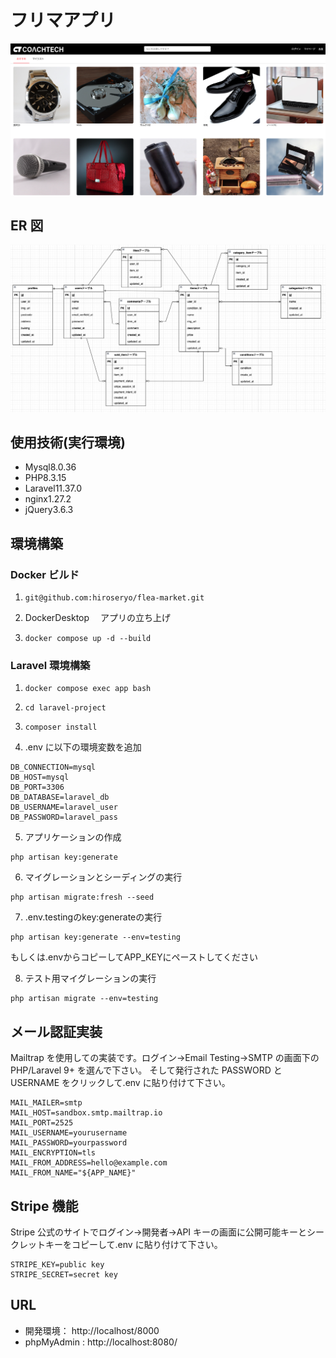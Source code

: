 # フリマアプリ

![image](/images/flea.png)

## ER 図

![image](/images/ER.png)

## 使用技術(実行環境)

-   Mysql8.0.36
-   PHP8.3.15
-   Laravel11.37.0
-   nginx1.27.2
-   jQuery3.6.3

## 環境構築

### Docker ビルド

1. `git@github.com:hiroseryo/flea-market.git`

2. DockerDesktop 　アプリの立ち上げ

3. `docker compose up -d --build`

### Laravel 環境構築

1. `docker compose exec app bash`

2. `cd laravel-project`

3. `composer install`

4. .env に以下の環境変数を追加

```
DB_CONNECTION=mysql
DB_HOST=mysql
DB_PORT=3306
DB_DATABASE=laravel_db
DB_USERNAME=laravel_user
DB_PASSWORD=laravel_pass
```

5. アプリケーションの作成

```
php artisan key:generate
```

6. マイグレーションとシーディングの実行

```
php artisan migrate:fresh --seed
```

7. .env.testingのkey:generateの実行
```
php artisan key:generate --env=testing
```
もしくは.envからコピーしてAPP_KEYにペーストしてください

8. テスト用マイグレーションの実行

```
php artisan migrate --env=testing
```

## メール認証実装

Mailtrap を使用しての実装です。ログイン->Email Testing->SMTP の画面下の PHP/Laravel 9+ を選んで下さい。
そして発行された PASSWORD と USERNAME をクリックして.env に貼り付けて下さい。

```
MAIL_MAILER=smtp
MAIL_HOST=sandbox.smtp.mailtrap.io
MAIL_PORT=2525
MAIL_USERNAME=yourusername
MAIL_PASSWORD=yourpassword
MAIL_ENCRYPTION=tls
MAIL_FROM_ADDRESS=hello@example.com
MAIL_FROM_NAME="${APP_NAME}"
```

## Stripe 機能

Stripe 公式のサイトでログイン->開発者->API キーの画面に公開可能キーとシークレットキーをコピーして.env に貼り付けて下さい。

```
STRIPE_KEY=public key
STRIPE_SECRET=secret key
```

## URL

-   開発環境： http://localhost/8000
-   phpMyAdmin : http://localhost:8080/
